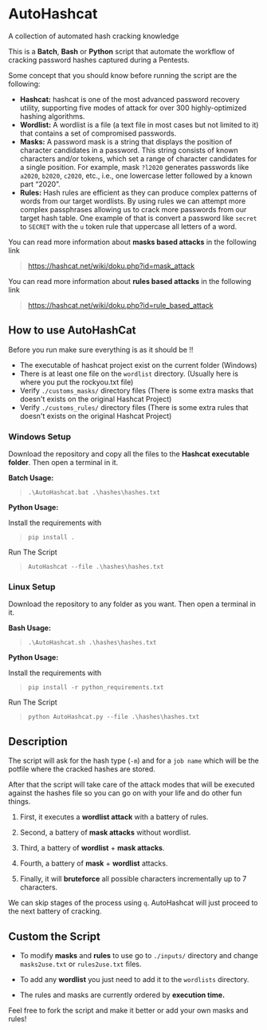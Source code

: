# AutoHashcat
A collection of automated hash cracking knowledge 

This is a **Batch**, **Bash** or **Python** script that automate the workflow of cracking password hashes captured during a Pentests.

Some concept that you should know before running the script are the following:
- **Hashcat:** hashcat is one of the most advanced password recovery utility, supporting five modes of attack for over 300 highly-optimized hashing algorithms.
- **Wordlist:** A wordlist is a file (a text file in most cases but not limited to it) that contains a set of compromised passwords. 
- **Masks:** A password mask is a string that displays the position of character candidates in a password. This string consists of known characters and/or tokens, which set a range of character candidates for a single position. For example, mask `?l2020` generates passwords like `a2020`, `b2020`, `c2020`, etc., i.e., one lowercase letter followed by a known part “2020”.
- **Rules:** Hash rules are efficient as they can produce complex patterns of words from our target wordlists. By using rules we can attempt more complex passphrases allowing us to crack more passwords from our target hash table. One example of that is convert a password like `secret` to `SECRET` with the `u` token rule that uppercase all letters of a word.

You can read more information about **masks based attacks** in the following link
> https://hashcat.net/wiki/doku.php?id=mask_attack


You can read more information about **rules based attacks** in the following link
> https://hashcat.net/wiki/doku.php?id=rule_based_attack

## How to use AutoHashCat

Before you run make sure everything is as it should be !!

- The executable of hashcat project exist on the current folder (Windows)
- There is at least one file on the `wordlist` directory. (Usually here is where you put the rockyou.txt file)
- Verify `./customs_masks/` directory files (There is some extra masks that doesn't exists on the original Hashcat Project)
- Verify `./customs_rules/` directory files (There is some extra rules that doesn't exists on the original Hashcat Project)



### Windows Setup

Download the repository and copy all the files to the **Hashcat executable folder**. Then open a terminal in it.

**Batch Usage:**
> `.\AutoHashcat.bat .\hashes\hashes.txt`

**Python Usage:**

Install the requirements with 
> `pip install .`

Run The Script
> `AutoHashcat --file .\hashes\hashes.txt`

### Linux Setup

Download the repository to any folder as you want. Then open a terminal in it.

**Bash Usage:**
> `.\AutoHashcat.sh .\hashes\hashes.txt`

**Python Usage:**

Install the requirements with 
> `pip install -r python_requirements.txt`

Run The Script
> `python AutoHashcat.py --file .\hashes\hashes.txt`

## Description

The script will ask for the hash type (`-m`) and for a `job name` which will be the potfile where the cracked hashes are stored.

After that the script will take care of the attack modes that will be executed against the hashes file so you can go on with your life and do other fun things.

1. First, it executes a **wordlist attack** with a battery of rules.

2. Second, a battery of **mask attacks** without wordlist.

3. Third, a battery of **wordlist** + **mask attacks**.

4. Fourth, a battery of **mask** + **wordlist** attacks.

5. Finally, it will **bruteforce** all possible characters incrementally up to 7 characters.

We can skip stages of the process using `q`. AutoHashcat will just proceed to the next battery of cracking.

## Custom the Script

- To modify **masks** and **rules**  to use go to `./inputs/` directory and change `masks2use.txt` or `rules2use.txt` files.

- To add any **wordlist** you just need to add it to the `wordlists` directory.

- The rules and masks are currently ordered by **execution time.**

Feel free to fork the script and make it better or add your own masks and rules! 

